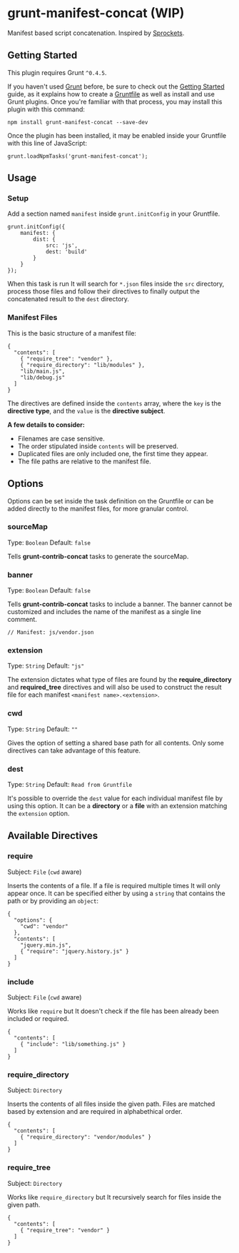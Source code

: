 # grunt-manifest-concat (WIP)

Manifest based script concatenation. Inspired by [Sprockets](https://github.com/sstephenson/sprockets#sprockets-directives).

## Getting Started
This plugin requires Grunt `^0.4.5`.

If you haven't used [Grunt](http://gruntjs.com/) before, be sure to check out the [Getting Started](http://gruntjs.com/getting-started) guide, as it explains how to create a [Gruntfile](http://gruntjs.com/sample-gruntfile) as well as install and use Grunt plugins. Once you're familiar with that process, you may install this plugin with this command:

```
npm install grunt-manifest-concat --save-dev
```

Once the plugin has been installed, it may be enabled inside your Gruntfile with this line of JavaScript:

```
grunt.loadNpmTasks('grunt-manifest-concat');
```

## Usage


### Setup

Add a section named `manifest` inside `grunt.initConfig` in your Gruntfile.

```
grunt.initConfig({
	manifest: {
		dist: {
			src: 'js',
			dest: 'build'
		}
	}
});
```

When this task is run It will search for `*.json` files inside the `src` directory, process those files and follow their directives to finally output the concatenated result to the `dest` directory.

### Manifest Files

This is the basic structure of a manifest file:

```
{
  "contents": [
    { "require_tree": "vendor" },
    { "require_directory": "lib/modules" },
    "lib/main.js",
    "lib/debug.js"
  ]
}
```

The directives are defined inside the `contents` array, where the `key` is the **directive type**, and the `value` is the **directive subject**.

**A few details to consider:**

- Filenames are case sensitive.
- The order stipulated inside `contents` will be preserved.
- Duplicated files are only included one, the first time they appear.
- The file paths are relative to the manifest file.


## Options

Options can be set inside the task definition on the Gruntfile or can be added directly to the manifest files, for more granular control.

### sourceMap

Type: `Boolean` Default: `false`

Tells **grunt-contrib-concat** tasks to generate the sourceMap.

### banner

Type: `Boolean` Default: `false`

Tells **grunt-contrib-concat** tasks to include a banner. The banner cannot be customized and includes the name of the manifest as a single line comment.

```
// Manifest: js/vendor.json
```

### extension

Type: `String` Default: `"js"`

The extension dictates what type of files are found by the **require_directory** and **required_tree** directives and will also be used to construct the result file for each manifest `<manifest name>.<extension>`.


### cwd

Type: `String` Default: `""`

Gives the option of setting a shared base path for all contents. Only some directives can take advantage of this feature.

### dest

Type: `String` Default: `Read from Gruntfile`

It's possible to override the `dest` value for each individual manifest file by using this option. It can be a **directory** or a **file** with an extension matching the `extension` option.


## Available Directives

### require

Subject: `File` (`cwd` aware)

Inserts the contents of a file. If a file is required multiple times It will only appear once. It can be specified either by using a `string` that contains the path or by providing an `object`:

```
{
  "options": {
    "cwd": "vendor"
  },
  "contents": [
    "jquery.min.js",
    { "require": "jquery.history.js" }
  ]
}
```

### include

Subject: `File` (`cwd` aware)

Works like `require` but It doesn't check if the file has been already been included or required.

```
{
  "contents": [
    { "include": "lib/something.js" }
  ]
}
```

### require_directory

Subject: `Directory`

Inserts the contents of all files inside the given path. Files are matched based by extension and are required in alphabethical order.

```
{
  "contents": [
    { "require_directory": "vendor/modules" }
  ]
}
```

### require_tree

Subject: `Directory`

Works like `require_directory` but It recursively search for files inside the given path.

```
{
  "contents": [
    { "require_tree": "vendor" }
  ]
}
```